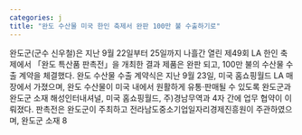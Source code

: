 ```yaml
---
categories: j
title: "완도 수산물 미국 한인 축제서 완판 100만 불 수출하기로"
---
```

완도군(군수 신우철)은 지난 9월 22일부터 25일까지 나흘간 열린 제49회 LA 한인 축제에서 「완도 특산품 판촉전」을 개최한 결과 제품은 완판 되고, 100만 불의 수산물 수출 계약을 체결했다. 완도 수산물 수출 계약식은 지난 9월 23일, 미국 홈쇼핑월드 LA 매장에서 가졌으며, 완도 수산물이 미국 내에서 원활하게 유통·판매될 수 있도록 완도군과 완도군 소재 해성인터내셔널, 미국 홈쇼핑월드, 주)경남무역과 4자 간에 업무 협약이 이뤄졌다. 판촉전은 완도군이 주최하고 전라남도중소기업일자리경제진흥원이 주관하였으며, 완도군 소재 8